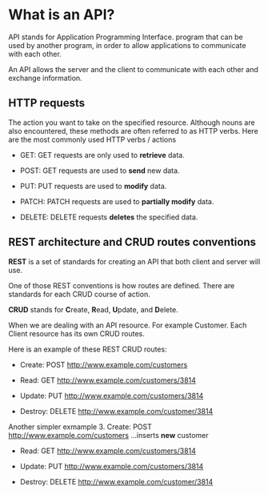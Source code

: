 # What is an API?

API stands for Application Programming Interface.
program that can be used by another program, in order to allow applications to communicate with each other.

An API allows the server and the client to communicate with each other and exchange information.

## HTTP requests

The action you want to take on the specified resource. Although nouns are also encountered, these methods are often referred to as HTTP verbs.
Here are the most commonly used HTTP verbs / actions

- GET: GET requests are only used to **retrieve** data.

- POST: GET requests are used to **send** new data.

- PUT: PUT requests are used to **modify** data.

- PATCH: PATCH requests are used to **partially modify** data.

- DELETE: DELETE requests **deletes** the specified data.

## REST architecture and CRUD routes conventions

**REST** is a set of standards for creating an API that both client and server will use. 

One of those REST conventions is how routes are defined. There are standards for each CRUD course of action.

**CRUD** stands for **C**reate, **R**ead, **U**pdate, and **D**elete.

When we are dealing with an API resource. For example Customer. Each Client resource has its own CRUD routes.

Here is an example of these REST CRUD routes:

- Create: POST http://www.example.com/customers

- Read: GET http://www.example.com/customers/3814

- Update: PUT http://www.example.com/customers/3814

- Destroy: DELETE http://www.example.com/customer/3814

Another simpler exmample
3. Create: POST http://www.example.com/customers
...inserts  **new** customer

- Read: GET http://www.example.com/customers/3814

- Update: PUT http://www.example.com/customers/3814

- Destroy: DELETE http://www.example.com/customer/3814